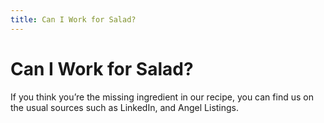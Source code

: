 ```yaml
---
title: Can I Work for Salad?
---
```


# Can I Work for Salad?

If you think you’re the missing ingredient in our recipe, you can find us on the usual sources such as LinkedIn, and Angel Listings.
